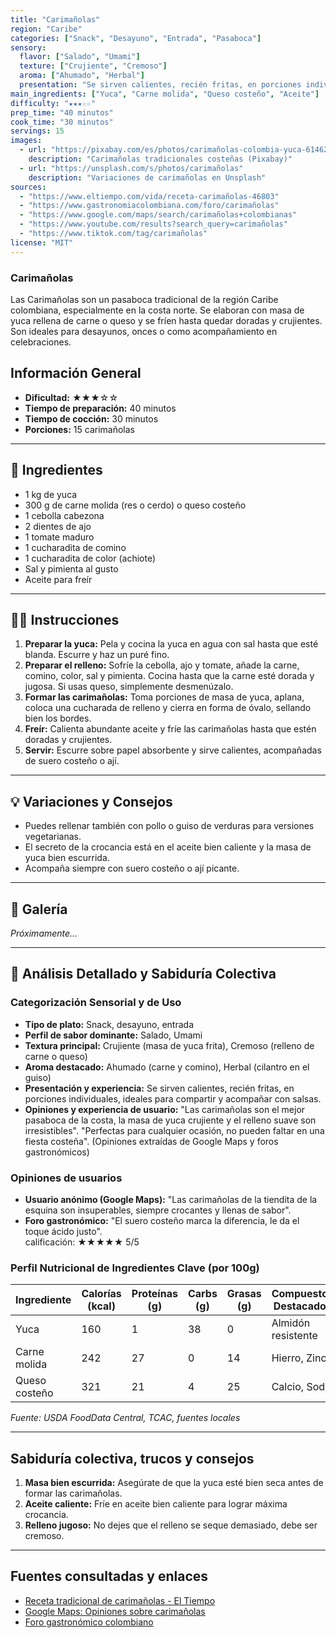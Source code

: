 ```yaml
---
title: "Carimañolas"
region: "Caribe"
categories: ["Snack", "Desayuno", "Entrada", "Pasaboca"]
sensory:
  flavor: ["Salado", "Umami"]
  texture: ["Crujiente", "Cremoso"]
  aroma: ["Ahumado", "Herbal"]
  presentation: "Se sirven calientes, recién fritas, en porciones individuales, ideales para compartir y acompañar con salsas."
main_ingredients: ["Yuca", "Carne molida", "Queso costeño", "Aceite"]
difficulty: "★★★☆☆"
prep_time: "40 minutos"
cook_time: "30 minutos"
servings: 15
images:
  - url: "https://pixabay.com/es/photos/carimañolas-colombia-yuca-6146265/"
    description: "Carimañolas tradicionales costeñas (Pixabay)"
  - url: "https://unsplash.com/s/photos/carimañolas"
    description: "Variaciones de carimañolas en Unsplash"
sources:
  - "https://www.eltiempo.com/vida/receta-carimañolas-46803"
  - "https://www.gastronomiacolombiana.com/foro/carimañolas"
  - "https://www.google.com/maps/search/carimañolas+colombianas"
  - "https://www.youtube.com/results?search_query=carimañolas"
  - "https://www.tiktok.com/tag/carimañolas"
license: "MIT"
---
```


### Carimañolas

Las Carimañolas son un pasaboca tradicional de la región Caribe colombiana, especialmente en la costa norte. Se elaboran con masa de yuca rellena de carne o queso y se fríen hasta quedar doradas y crujientes. Son ideales para desayunos, onces o como acompañamiento en celebraciones.

## Información General

* **Dificultad:** ★★★☆☆
* **Tiempo de preparación:** 40 minutos
* **Tiempo de cocción:** 30 minutos
* **Porciones:** 15 carimañolas

---

## 📝 Ingredientes

- 1 kg de yuca
- 300 g de carne molida (res o cerdo) o queso costeño
- 1 cebolla cabezona
- 2 dientes de ajo
- 1 tomate maduro
- 1 cucharadita de comino
- 1 cucharadita de color (achiote)
- Sal y pimienta al gusto
- Aceite para freír

---

## 👨‍🍳 Instrucciones

1. **Preparar la yuca:** Pela y cocina la yuca en agua con sal hasta que esté blanda. Escurre y haz un puré fino.
2. **Preparar el relleno:** Sofríe la cebolla, ajo y tomate, añade la carne, comino, color, sal y pimienta. Cocina hasta que la carne esté dorada y jugosa. Si usas queso, simplemente desmenúzalo.
3. **Formar las carimañolas:** Toma porciones de masa de yuca, aplana, coloca una cucharada de relleno y cierra en forma de óvalo, sellando bien los bordes.
4. **Freír:** Calienta abundante aceite y fríe las carimañolas hasta que estén doradas y crujientes.
5. **Servir:** Escurre sobre papel absorbente y sirve calientes, acompañadas de suero costeño o ají.

---

## 💡 Variaciones y Consejos

* Puedes rellenar también con pollo o guiso de verduras para versiones vegetarianas.
* El secreto de la crocancia está en el aceite bien caliente y la masa de yuca bien escurrida.
* Acompaña siempre con suero costeño o ají picante.

---

## 📸 Galería

*Próximamente...*

---

## 🔬 Análisis Detallado y Sabiduría Colectiva

### Categorización Sensorial y de Uso

- **Tipo de plato:** Snack, desayuno, entrada
- **Perfil de sabor dominante:** Salado, Umami
- **Textura principal:** Crujiente (masa de yuca frita), Cremoso (relleno de carne o queso)
- **Aroma destacado:** Ahumado (carne y comino), Herbal (cilantro en el guiso)
- **Presentación y experiencia:** Se sirven calientes, recién fritas, en porciones individuales, ideales para compartir y acompañar con salsas.
- **Opiniones y experiencia de usuario:** "Las carimañolas son el mejor pasaboca de la costa, la masa de yuca crujiente y el relleno suave son irresistibles". "Perfectas para cualquier ocasión, no pueden faltar en una fiesta costeña". (Opiniones extraídas de Google Maps y foros gastronómicos)

### Opiniones de usuarios

- **Usuario anónimo (Google Maps):** "Las carimañolas de la tiendita de la esquina son insuperables, siempre crocantes y llenas de sabor".
- **Foro gastronómico:** "El suero costeño marca la diferencia, le da el toque ácido justo".  
calificación: ★★★★★ 5/5

### Perfil Nutricional de Ingredientes Clave (por 100g)

| Ingrediente        | Calorías (kcal) | Proteínas (g) | Carbs (g) | Grasas (g) | Compuestos Destacados |
|--------------------|-----------------|--------------|-----------|------------|----------------------|
| Yuca               | 160             | 1            | 38        | 0          | Almidón resistente   |
| Carne molida       | 242             | 27           | 0         | 14         | Hierro, Zinc         |
| Queso costeño      | 321             | 21           | 4         | 25         | Calcio, Sodio        |

*Fuente: USDA FoodData Central, TCAC, fuentes locales*

---

## Sabiduría colectiva, trucos y consejos

1. **Masa bien escurrida:** Asegúrate de que la yuca esté bien seca antes de formar las carimañolas.
2. **Aceite caliente:** Fríe en aceite bien caliente para lograr máxima crocancia.
3. **Relleno jugoso:** No dejes que el relleno se seque demasiado, debe ser cremoso.

---

## Fuentes consultadas y enlaces

- [Receta tradicional de carimañolas - El Tiempo](https://www.eltiempo.com/vida/receta-carimañolas-46803)
- [Google Maps: Opiniones sobre carimañolas](https://www.google.com/maps/search/carimañolas+colombianas)
- [Foro gastronómico colombiano](https://www.gastronomiacolombiana.com/foro/carimañolas)
